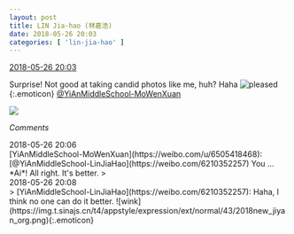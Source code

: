 ```yaml
---
layout: post
title: LIN Jia-hao (林嘉浩)
date: 2018-05-26 20:03
categories: [ 'lin-jia-hao' ]
---
```


<div class="weibo-info">
  <a href="https://weibo.com/6210352257/Git6EBXZb">2018-05-26 20:03</a>
</div>

Surprise! Not good at taking candid photos like me, huh? Haha ![pleased](https://img.t.sinajs.cn/t4/appstyle/expression/ext/normal/33/2018new_xixi_org.png){:.emoticon} [@YiAnMiddleSchool-MoWenXuan](https://weibo.com/u/6505418468)

<!-- more -->

<a href="http://wx1.sinaimg.cn/mw690/006Mi0jTgy1frozrxh3z4j30k00zkaes.jpg">
  <img class="weibo-pic-preview" src="http://wx1.sinaimg.cn/orj360/006Mi0jTgy1frozrxh3z4j30k00zkaes.jpg" />
</a>

*Comments*

<div class="weibo-info">2018-05-26 20:06</div>
[YiAnMiddleSchool-MoWenXuan](https://weibo.com/u/6505418468): [@YiAnMiddleSchool-LinJiaHao](https://weibo.com/6210352257) You … *Ai*! All right. It's better.
> <div class="weibo-info">2018-05-26 20:08</div>
> [YiAnMiddleSchool-LinJiaHao](https://weibo.com/6210352257): Haha, I think no one can do it better. ![wink](https://img.t.sinajs.cn/t4/appstyle/expression/ext/normal/43/2018new_jiyan_org.png){:.emoticon}
